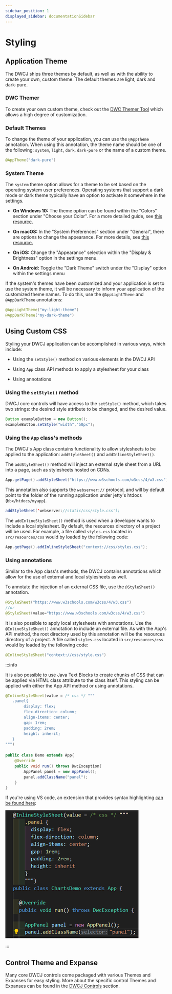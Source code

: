 ```yaml
---
sidebar_position: 1
displayed_sidebar: documentationSidebar
---
```


# Styling

## Application Theme

The DWCJ ships three themes by default, as well as with the ability to create your own, custom theme. The default themes are light, dark and dark-pure. 

### DWC Themer
To create your own custom theme, check out the [DWC Themer Tool](https://hot.bbx.kitchen/webapp/DWCThemer) which allows a high degree of customization. 

### Default Themes

To change the theme of your application, you can use the `@AppTheme` annotation. When using this annotation, the theme name should be one of the following: `system`, `light`, `dark`, `dark-pure` or the name of a custom theme.

```java
@AppTheme("dark-pure")
```

### System Theme

The `system` theme option allows for a theme to be set based on the operating system user preferences. Operating systems that support a dark mode or dark theme typically have an option to activate it somewhere in the settings. 

- **On Windows 10:** The theme option can be found within the "Colors" section under "Choose your Color". For a more detailed guide, see [this resource.](https://blogs.windows.com/windowsexperience/2016/08/08/windows-10-tip-personalize-your-pc-by-enabling-the-dark-theme/)

- **On macOS:** In the "System Preferences" section under "General", there are options to change the appearance. For more details, see [this resource.](https://support.apple.com/en-us/HT208976)

- **On iOS:** Change the "Appearance" selection within the "Display & Brightness" option in the settings menu.

- **On Android:** Toggle the "Dark Theme" switch under the "Display" option within the settings menu

If the system's themes have been customized and your application is set to use the system theme, it will be necessary to inform your application of the customized theme names. To do this, use the `@AppLightTheme` and `@AppDarkTheme` annotations:

```java
@AppLightTheme("my-light-theme")
@AppDarkTheme("my-dark-theme")
```

## Using Custom CSS

Styling your DWCJ application can be accomplished in various ways, which include:

- Using the `setStyle()` method on various elements in the DWCJ API

- Using `App` class API methods to apply a stylesheet for your class

- Using annotations

### Using the `setStyle()` method

DWCJ core controls will have access to the `setStyle()` method, which takes two strings: the desired style attribute to be changed, and the desired value. 

```java
Button exampleButton = new Button();
exampleButton.setStyle("width","50px");
```

### Using the `App` class's methods

The DWCJ's App class contains functionality to allow stylesheets to be applied to the application: `addStyleSheet()` and `addInlineStyleSheet()`.

The `addStyleSheet()` method will inject an external style sheet from a URL into a page, such as stylesheets hosted on CDNs. 

```java
App.getPage().addStyleSheet("https://www.w3schools.com/w3css/4/w3.css")
```

This annotation also supports the `webserver://` protocol, and will by default point to the folder of the running application under jetty's htdocs (`bbx/htdocs/myapp`).

```java
addStyleSheet('webserver://static/css/style.css');
```

The `addInlineStyleSheet()` method is used when a developer wants to include a local stylesheet. By default, the resources directory of a project will be used. For example, a file called `styles.css` located in `src/resources/css` would by loaded by the following code:

```java
App.getPage().addInlineStyleSheet("context://css/styles.css");
```

### Using annotations

Similar to the App class's methods, the DWCJ contains annotations which allow for the use of external and local stylesheets as well. 

To annotate the injection of an external CSS file, use the `@StyleSheet()` annotation.

```java
@StyleSheet("https://www.w3schools.com/w3css/4/w3.css")
//or
@StyleSheet(value="https://www.w3schools.com/w3css/4/w3.css")

```

It is also possible to apply local stylesheets with annotations. Use the `@InlineStyleSheet()` annotation to include an external file. As with the App's API method, the root directory used by this annotation will be the resources directory of a project. A file called `styles.css` located in `src/resources/css` would by loaded by the following code:

```java
@InlineStyleSheet("context://css/style.css")
```

:::info


It is also possible to use Java Text Blocks to create chunks of CSS that can be applied via HTML class attribute to the class itself. This styling can be applied with either the App API method or using annotations. 

```java showLineNumbers
@InlineStyleSheet(value = /* css */ """
   .panel{
        display: flex;
        flex-direction: column;
        align-items: center;
        gap: 1rem;
        padding: 2rem;
        height: inherit;
   } 
""")

public class Demo extends App{
    @Override
    public void run() throws DwcException{
        AppPanel panel = new AppPanel();
        panel.addClassName("panel");
    }
}
```


If you're using VS code, an extension that provides syntax highlighting [can be found here](https://marketplace.visualstudio.com/items?itemName=BEU.vscode-java-html):

<img src='https://github.com/DwcJava/vscode-java-html/raw/HEAD/docs/demo.png'/>

:::


## Control Theme and Expanse

Many core DWCJ controls come packaged with various Themes and Expanses for easy styling. More about the specific control Themes and Expanses can be found in the [DWCJ Controls](/docs/category/dwcj-controls) section.
